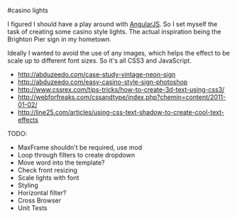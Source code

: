 #casino lights

I figured I should have a play around with [AngularJS](http://angularjs.org). 
So I set myself the task of creating some casino style lights. The actual inspiration
being the Brighton Pier sign in my hometown.

Ideally I wanted to avoid the use of any images, which helps the effect to be scale
up to different font sizes. So it's all CSS3 and JavaScript.

- http://abduzeedo.com/case-study-vintage-neon-sign
- http://abduzeedo.com/easy-casino-style-sign-photoshop
- http://www.cssrex.com/tips-tricks/how-to-create-3d-text-using-css3/
- http://webforfreaks.com/cssandtype/index.php?chemin=content/2011-01-02/
- http://line25.com/articles/using-css-text-shadow-to-create-cool-text-effects

TODO:
- MaxFrame shouldn't be required, use mod
- Loop through filters to create dropdown
- Move word into the template?
- Check front resizing
- Scale lights with font
- Styling
- Horizontal filter?
- Cross Browser
- Unit Tests

